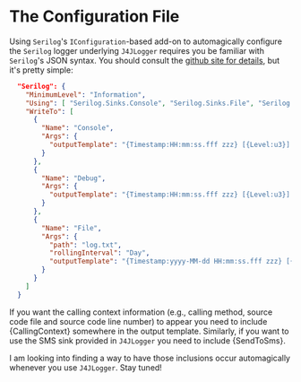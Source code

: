 # The Configuration File

Using `Serilog`'s `IConfiguration`-based add-on to automagically configure the `Serilog` logger underlying `J4JLogger` requires you be familiar with `Serilog`'s JSON syntax. You should consult the [github site for details](https://github.com/serilog/serilog-settings-configuration), but it's pretty simple:

```json
  "Serilog": {
    "MinimumLevel": "Information",
    "Using": [ "Serilog.Sinks.Console", "Serilog.Sinks.File", "Serilog.Sinks.Debug" ],
    "WriteTo": [
      {
        "Name": "Console",
        "Args": {
          "outputTemplate": "{Timestamp:HH:mm:ss.fff zzz} [{Level:u3}] {Message:lj} {CallingContext} {Exception}{NewLine}"
        }
      },
      {
        "Name": "Debug",
        "Args": {
          "outputTemplate": "{Timestamp:HH:mm:ss.fff zzz} [{Level:u3}] {Message:lj} {CallingContext} {Exception}"
        }
      },
      {
        "Name": "File",
        "Args": {
          "path": "log.txt",
          "rollingInterval": "Day",
          "outputTemplate": "{Timestamp:yyyy-MM-dd HH:mm:ss.fff zzz} [{Level:u3}] {Message:lj} {CallingContext} {Exception}{NewLine}"
        }
      }
    ]
  }
```

If you want the calling context information (e.g., calling method, source code file and source code line number) to appear you need to include {CallingContext} somewhere in the output template. Similarly, if you want to use the SMS sink provided in `J4JLogger` you need to include {SendToSms}.

I am looking into finding a way to have those inclusions occur automagically whenever you use `J4JLogger`. Stay tuned!